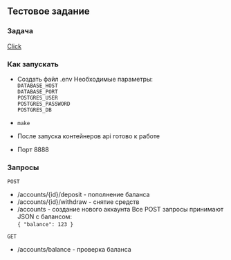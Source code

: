 ## Тестовое задание

### Задача

[Click](https://docs.google.com/document/d/117-46922KU_HaKepb3v1zirv9S2m7Ue69jgXfoRGjTg/edit?pli=1#heading=h.pf7how9ocifx)

### Как запускать

- Создать файл .env
Необходимые параметры: \
`DATABASE_HOST` \
`DATABASE_PORT` \
`POSTGRES_USER` \
`POSTGRES_PASSWORD` \
`POSTGRES_DB`


- `make`

- После запуска контейнеров api готово к работе
- Порт 8888

### Запросы

`POST`
- /accounts/{id}/deposit - пополнение баланса
- /accounts/{id}/withdraw - снятие средств
- /accounts - создание нового аккаунта
Все POST запросы принимают JSON с балансом: \
`{ "balance": 123 }`

`GET`
- /accounts/balance - проверка баланса
